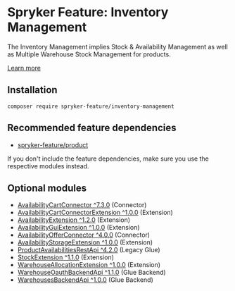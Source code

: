 # Spryker Feature: Inventory Management

The Inventory Management implies Stock & Availability Management as well as Multiple Warehouse Stock Management for products.

[Learn more](https://docs.spryker.com/docs/pbc/all/warehouse-management-system/202307.0/base-shop/inventory-management-feature-overview.html)

## Installation

```
composer require spryker-feature/inventory-management
```

## Recommended feature dependencies
- [spryker-feature/product](https://github.com/spryker-feature/product)

If you don't include the feature dependencies, make sure you use the respective modules instead.

## Optional modules
- [AvailabilityCartConnector ^7.3.0](https://github.com/spryker/availability-cart-connector) (Connector)
- [AvailabilityCartConnectorExtension ^1.0.0](https://github.com/spryker/availability-cart-connector-extension) (Extension)
- [AvailabilityExtension ^1.2.0](https://github.com/spryker/availability-extension) (Extension)
- [AvailabilityGuiExtension ^1.0.0](https://github.com/spryker/availability-gui-extension) (Extension)
- [AvailabilityOfferConnector ^4.0.0](https://github.com/spryker/availability-offer-connector) (Connector)
- [AvailabilityStorageExtension ^1.0.0](https://github.com/spryker/availability-storage-extension) (Extension)
- [ProductAvailabilitiesRestApi ^4.2.0](https://github.com/spryker/product-availabilities-rest-api) (Legacy Glue)
- [StockExtension ^1.1.0](https://github.com/spryker/stock-extension) (Extension)
- [WarehouseAllocationExtension ^1.0.0](https://github.com/spryker/warehouse-allocation-extension) (Extension)
- [WarehouseOauthBackendApi ^1.1.0](https://github.com/spryker/warehouse-oauth-backend-api) (Glue Backend)
- [WarehousesBackendApi ^1.0.0](https://github.com/spryker/warehouses-backend-api) (Glue Backend)
